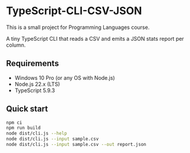# TypeScript-CLI-CSV-JSON
This is a small project for Programming Languages course.

A tiny TypeScript CLI that reads a CSV and emits a JSON stats report per column.

## Requirements
- Windows 10 Pro (or any OS with Node.js)
- Node.js 22.x (LTS)
- TypeScript 5.9.3

## Quick start
```bash
npm ci
npm run build
node dist/cli.js --help
node dist/cli.js --input sample.csv
node dist/cli.js --input sample.csv --out report.json
